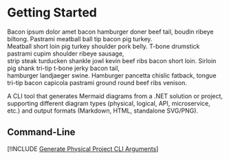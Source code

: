 # Getting Started

Bacon ipsum dolor amet bacon hamburger doner beef tail, boudin ribeye biltong. Pastrami meatball ball tip bacon pig turkey.  
Meatball short loin pig turkey shoulder pork belly. T-bone drumstick pastrami cupim shoulder ribeye sausage,  
strip steak turducken shankle jowl kevin beef ribs bacon short loin. Sirloin pig shank tri-tip t-bone jerky bacon tail,  
hamburger landjaeger swine. Hamburger pancetta chislic fatback, tongue tri-tip bacon capicola pastrami ground round beef ribs venison.

A CLI tool that generates Mermaid diagrams from a .NET solution or project, supporting different diagram types (physical, logical, API, microservice, etc.) and output formats (Markdown, HTML, standalone SVG/PNG).

## Command-Line

[!INCLUDE [Generate Physical Project CLI Arguments](./features/GeneratePhysicalProjectDiagram/CommandLineArguments.md)]

